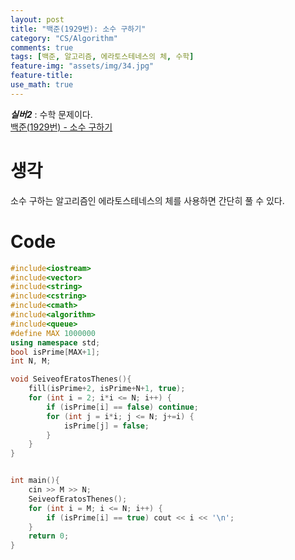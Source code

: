 ```yaml
---
layout: post
title: "백준(1929번): 소수 구하기"
category: "CS/Algorithm"
comments: true
tags: [백준, 알고리즘, 에라토스테네스의 체, 수학]
feature-img: "assets/img/34.jpg"
feature-title:
use_math: true
---
```


**_실버2_** : 수학 문제이다.  
[백준(1929번) - 소수 구하기](https://www.acmicpc.net/problem/1929)

# 생각

소수 구하는 알고리즘인 에라토스테네스의 체를 사용하면 간단히 풀 수 있다.

# Code

```c++
#include<iostream>
#include<vector>
#include<string>
#include<cstring>
#include<cmath>
#include<algorithm>
#include<queue>
#define MAX 1000000
using namespace std;
bool isPrime[MAX+1];
int N, M;

void SeiveofEratosThenes(){
    fill(isPrime+2, isPrime+N+1, true);
    for (int i = 2; i*i <= N; i++) {
        if (isPrime[i] == false) continue;
        for (int j = i*i; j <= N; j+=i) {
            isPrime[j] = false;
        }
    }
}


int main(){
    cin >> M >> N;
    SeiveofEratosThenes();
    for (int i = M; i <= N; i++) {
        if (isPrime[i] == true) cout << i << '\n';
    }
    return 0;
}

```
